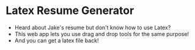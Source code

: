 # Latex Resume Generator

- Heard about Jake's resume but don't know how to use Latex?
- This web app lets you use drag and drop tools for the same purpose!
- And you can get a latex file back!
